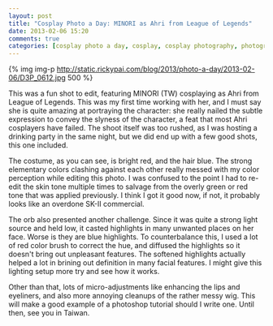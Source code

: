 ```yaml
---
layout: post
title: "Cosplay Photo a Day: MINORI as Ahri from League of Legends"
date: 2013-02-06 15:20
comments: true
categories: [cosplay photo a day, cosplay, cosplay photography, photography, League of Legends, Ahri]
---
```


{% img img-p http://static.rickypai.com/blog/2013/photo-a-day/2013-02-06/D3P_0612.jpg 500 %}

This was a fun shot to edit, featuring MINORI (TW) cosplaying as Ahri from League of Legends. This was my first time working with her, and I must say she is quite amazing at portraying the character: she really nailed the subtle expression to convey the slyness of the character, a feat that most Ahri cosplayers have failed. The shoot itself was too rushed, as I was hosting a drinking party in the same night, but we did end up with a few good shots, this one included.

The costume, as you can see, is bright red, and the hair blue. The strong elementary colors clashing against each other really messed with my color perception while editing this photo. I was confused to the point I had to re-edit the skin tone multiple times to salvage from the overly green or red tone that was applied previously. I think I got it good now, if not, it probably looks like an overdone SK-II commercial.

The orb also presented another challenge. Since it was quite a strong light source and held low, it casted highlights in many unwanted places on her face. Worse is they are blue highlights. To counterbalance this, I used a lot of red color brush to correct the hue, and diffused the highlights so it doesn't bring out unpleasant features. The softened highlights actually helped a lot in brining out definition in many facial features. I might give this lighting setup more try and see how it works.

Other than that, lots of micro-adjustments like enhancing the lips and eyeliners, and also more annoying cleanups of the rather messy wig. This will make a good example of a photoshop tutorial should I write one. Until then, see you in Taiwan.